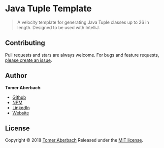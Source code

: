 # Java Tuple Template

> A velocity template for generating Java Tuple classes up to 26 in length. Designed to be used with IntelliJ.

## Contributing

Pull requests and stars are always welcome. For bugs and feature requests, [please create an issue](https://github.com/TomerADev/java-tuple/issues/new).

## Author

**Tomer Aberbach**

* [Github](https://github.com/TomerADev)
* [NPM](https://www.npmjs.com/~tomeraberbach)
* [LinkedIn](https://www.linkedin.com/in/tomer-a)
* [Website](https://tomeraberba.ch)

## License

Copyright © 2018 [Tomer Aberbach](https://github.com/TomerADev)
Released under the [MIT license](https://github.com/TomerADev/java-tuple/blob/master/LICENSE).
